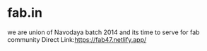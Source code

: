 # fab.in
we are union of Navodaya batch 2014
and its time to serve
for fab community
Direct Link:https://fab47.netlify.app/

